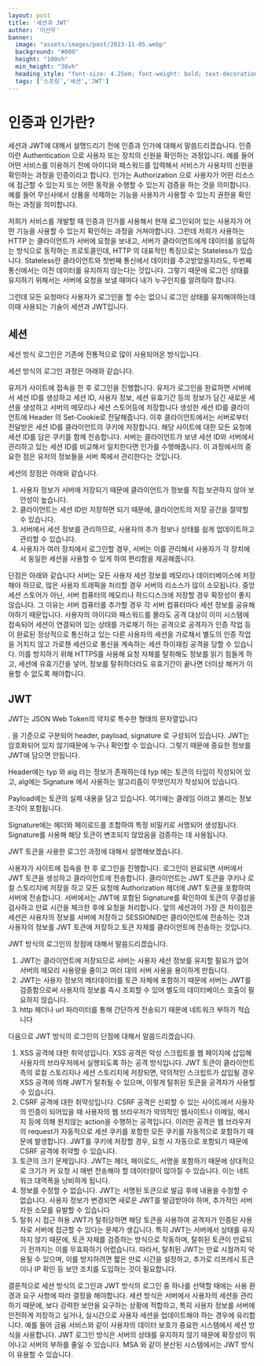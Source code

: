 ```yaml
---
layout: post  
title: '세션과 JWT'
author: '이선우'
banner:
  image: "assets/images/post/2023-11-05.webp"
  background: "#000"
  height: "100vh"
  min_height: "38vh"
  heading_style: "font-size: 4.25em; font-weight: bold; text-decoration: underline"
  tags: ['스프링','세션','JWT']
---
```


# 인증과 인가란?

세션과 JWT에 대해서 설명드리기 전에 인증과 인가에 대해서 말씀드리겠습니다.
인증이란 Authentication 으로 사용자 또는 장치의 신원을 확인하는 과정입니다.
예를 들어 어떤 서비스를 이용하기 전에 아이디와 패스워드를 입력해서 서비스가 사용자의 신원을 확인하는 과정을 인증이라고 합니다.
인가는 Authorization 으로 사용자가 어떤 리소스에 접근할 수 있는지 또는 어떤 동작을 수행할 수 있는지 검증을 하는 것을 의미합니다.
예를 들어 무신사에서 상품을 삭제하는 기능을 사용자가 사용할 수 있는지 권한을 확인하는 과정을 의미합니다.

저희가 서비스를 개발할 때 인증과 인가를 사용해서 현재 로그인되어 있는 사용자가 어떤 기능을 사용할 수 있는지 확인하는 과정을 거쳐야합니다.
그런데 저희가 사용하는 HTTP 는 클라이언트가 서버에 요청을 보내고, 서버가 클라이언트에게 데이터를 응답하는 방식으로 동작하는 프로토콜인데, HTTP 의 대표적인 특징으로는 Stateless가 있습니다. Stateless란 클라이언트와 첫번째 통신에서 데이터를 주고받았을지라도, 두번째 통신에서는 이전 데이터를 유지하지 않는다는 것입니다. 그렇기 때문에 로그인 상태를 유지하기 위해서는 서버에 요청을 보낼 때마다 내가 누구인지를 알려줘야 합니다.

그런데 모든 요청마다 사용자가 로그인을 할 수는 없으니 로그인 상태를 유지해야하는데 이때 사용되는 기술이 세션과 JWT입니다.

## 세션
세션 방식 로그인은 기존에 전통적으로 많이 사용되어온 방식입니다.

세션 방식의 로그인 과정은 아래와 같습니다.

유저가 사이트에 접속을 한 후 로그인을 진행합니다.
유저가 로그인을 완료하면 서버에서 세션 ID를 생성하고 세션 ID, 사용자 정보, 세션 유효기간 등의 정보가 담긴 새로운 세션을 생성하고 서버의 메모리나 세션 스토어등에 저장합니다
생성한 세션 ID를 클라이언트에 Header 의 Set-Cookie로 전달해줍니다.
이후 클라이언트에서는 서버로부터 전달받은 세션 ID를 클라이언트의 쿠키에 저장합니다.
해당 사이트에 대한 모든 요청에 세션 ID를 담은 쿠키를 함께 전송합니다.
서버는 클라이언트가 보낸 세션 ID와 서버에서 관리하고 있는 세션 ID를 비교해서 일치한다면 인가를 수행해줍니다.
이 과정에서의 중요한 점은 유저의 정보들을 서버 쪽에서 관리한다는 것입니다.

세션의 장점은 아래와 같습니다.

1. 사용자 정보가 서버에 저장되기 때문에 클라이언트가 정보를 직접 보관하지 않아 보안성이 높습니다.
2. 클라이언트는 세션 ID만 저장하면 되기 때문에, 클라이언트의 저장 공간을 절약할 수 있습니다.
3. 서버에서 세션 정보를 관리하므로, 사용자의 추가 정보나 상태를 쉽게 업데이트하고 관리할 수 있습니다.
4. 사용자가 여러 장치에서 로그인할 경우, 서버는 이를 관리해서 사용자가 각 장치에서 동일한 세션을 사용할 수 있게 하여 편리함을 제공해줍니다.


단점은 아래와 같습니다
서버는 모든 사용자 세션 정보를 메모리나 데이터베이스에 저장해야 하므로, 많은 사용자 트래픽을 처리할 경우 서버의 리소스가 많이 소모됩니다.
중앙 세션 스토어가 아닌, 서버 컴퓨터의 메모리나 하드디스크에 저장할 경우 확장성이 좋지 않습니다. 그 이유는 서버 컴퓨터를 추가할 경우 각 서버 컴퓨터마다 세션 정보를 공유해야하기 때문입니다.
사용자의 아이디와 패스워드를 몰라도 공격 대상이 이미 시스템에 접속되어 세션이 연결되어 있는 상태를 가로채기 하는 공격으로 공격자가 인증 작업 등이 완료된 정상적으로 통신하고 있는 다른 사용자의 세션을 가로채서 별도의 인증 작업을 거치지 않고 가로챈 세션으로 통신을 계속하는 세션 하이재킹 공격을 당할 수 있습니다. 이를 방지하기 위해 HTTPS를 사용해 요청 자체를 탈취해도 정보를 읽기 힘들게 하고, 세션에 유효기간을 넣어, 정보를 탈취하더라도 유효기간이 끝나면 더이상 해커가 이용할 수 없도록 해야합니다.

## JWT

JWT는 JSON Web Token의 약자로 특수한 형태의 문자열입니다

. 을 기준으로 구분되어 header, payload, signature 로 구성되어 있습니다.
JWT는 암호화되어 있지 않기때문에 누구나 확인할 수 있습니다. 그렇기 때문에 중요한 정보를 JWT에 담으면 안됩니다.

Header에는 typ 와 alg 라는 정보가 존재하는데 typ 에는 토큰의 타입이 작성되어 있고, alg에는 Signature 에서 사용하는 알고리즘이 무엇인지가 작성되어 있습니다.

Payload에는 토큰의 실제 내용을 담고 있습니다. 여기에는 클레임 이라고 불리는 정보 조각이 포함됩니다.

Signature에는 헤더와 페이로드를 조합하여 특정 비밀키로 서명되어 생성됩니다. Signature를 사용해 해당 토큰이 변조되지 않았음을 검증하는 데 사용됩니다.

JWT 토큰을 사용한 로그인 과정에 대해서 설명해보겠습니다.

사용자가 사이트에 접속을 한 후 로그인을 진행합니다.
로그인이 완료되면 서버에서 JWT 토큰을 생성하고 클라이언트에 전송합니다.
클라이언트는 JWT 토큰을 쿠키나 로컬 스토리지에 저장을 하고 모든 요청에 Authorization 헤더에 JWT 토큰을 포함하여 서버에 전송합니다.
서버에서는 JWT에 포함된 Signature를 확인하여 토큰의 무결성을 검사하고 만료 시간을 체크한 후에 요청을 처리합니다.
앞의 세션과의 가장 큰 차이점은 세션은 사용자의 정보를 서버에 저장하고 SESSIONID만 클라이언트에 전송하는 것과 사용자의 정보를 JWT 토큰에 저장하고 토큰 자체를 클라이언트에 전송하는 것입니다.

JWT 방식의 로그인의 장점에 대해서 말씀드리겠습니다.
1. JWT는 클라이언트에 저장되므로 서버는 사용자 세션 정보를 유지할 필요가 없어 서버의 메모리 사용량을 줄이고 여러 대의 서버 사용을 용이하게 만듭니다.
2. JWT는 사용자 정보의 메타데이터를 토큰 자체에 포함하기 때문에 서버는 JWT를 검증함으로써 사용자의 정보를 즉시 조회할 수 있어 별도의 데이터베이스 호출이 필요하지 않습니다.
3. http 헤더나 url 파라미터를 통해 간단하게 전송되기 때문에 네트워크 부하가 적습니다

다음으로 JWT 방식의 로그인의 단점에 대해서 말씀드리겠습니다.
1. XSS 공격에 대한 취약성입니다.
   XSS 공격은 악성 스크립트를 웹 페이지에 삽입해 사용자의 브라우저에서 실행되도록 하는 공격 방식입니다. JWT 토큰이 클라이언트 측의 로컬 스토리지나 세션 스토리지에 저장되면, 악의적인 스크립트가 삽입될 경우 XSS 공격에 의해 JWT가 탈취될 수 있으며, 이렇게 탈취된 토큰을 공격자가 사용할 수 있습니다.
2. CSRF 공격에 대한 취약성입니다.
   CSRF 공격은 신뢰할 수 있는 사이트에서 사용자의 인증이 되어있을 때 사용자의 웹 브라우저가 악의적인 웹사이트나 이메일, 메시지 등에 의해 원치않는 action을 수행하는 공격입니다. 이러한 공격은 웹 브라우저의 request가 자동적으로 세션 쿠키를 포함한 모든 쿠키를 자동적으로 포함하기 때문에 발생합니다. JWT를 쿠키에 저장할 경우, 요청 시 자동으로 포함되기 때문에 CSRF 공격에 취약할 수 있습니다.
3. 토큰의 크기 문제입니다. 
   JWT는 헤더, 페이로드, 서명을 포함하기 때문에 상대적으로 크기가 커 요청 시 매번 전송해야 할 데이터량이 많아질 수 있습니다. 이는 네트워크 대역폭을 낭비하게 됩니다.
4. 정보를 수정할 수 없습니다. 
   JWT는 서명된 토큰으로 발급 후에 내용을 수정할 수 없습니다. 사용자 정보가 변경되면 새로운 JWT를 발급받아야 하며, 추가적인 서버 자원 소모를 유발할 수 있습니다
5. 탈취 시 접근 허용
   JWT가 탈취당하면 해당 토큰을 사용하여 공격자가 인증된 사용자로 서버에 접근할 수 있다는 문제가 생깁니다. 특히 JWT는 서버에서 상태를 유지하지 않기 때문에, 토큰 자체를 검증하는 방식으로 작동하며, 탈취된 토큰이 만료되기 전까지는 이를 무효화하기 어렵습니다. 따라서, 탈취된 JWT는 만료 시점까지 악용될 수 있으며, 이를 방지하려면 짧은 만료 시간을 설정하고, 추가로 리프레시 토큰이나 IP 확인 등 보안 조치를 도입하는 것이 필요합니다.

결론적으로 세션 방식의 로그인과 JWT 방식의 로그인 중 하나를 선택할 때에는 사용 환경과 요구 사항에 따라 결정을 해야합니다.
세션 방식은 서버에서 사용자의 세션을 관리하기 때문에, 보다 강력한 보안을 요구하는 상황에 적합하고, 특히 사용자 정보를 서버에 안전하게 저장하고 싶거나, 실시간으로 사용자 세션을 업데이트해야 하는 경우에 유리합니다. 예를 들어 금융 서비스와 같이 사용자의 데이터 보호가 중요한 시스템에서 세션 방식을 사용합니다.
JWT 로그인 방식은 서버의 상태를 유지하지 않기 때문에 확장성이 뛰어나고 서버의 부하를 줄일 수 있습니다. MSA 와 같이 분산된 시스템에서는 JWT 방식이 유용할 수 있습니다.
